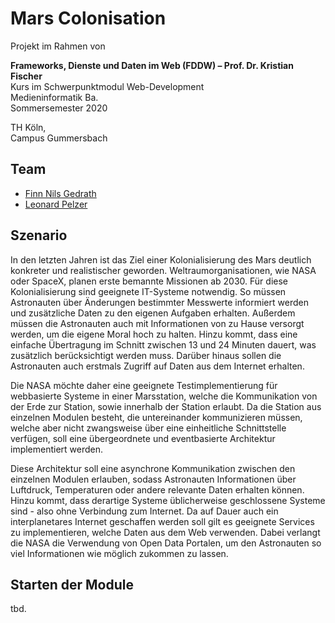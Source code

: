 # Mars Colonisation

Projekt im Rahmen von

**Frameworks, Dienste und Daten im Web (FDDW) – Prof. Dr. Kristian Fischer** \
Kurs im Schwerpunktmodul Web-Development \
Medieninformatik Ba. \
Sommersemester 2020

TH Köln, \
Campus Gummersbach

## Team

- [Finn Nils Gedrath](https://github.com/finnge)
- [Leonard Pelzer](https://github.com/leo-3108)

## Szenario

In den letzten Jahren ist das Ziel einer Kolonialisierung des Mars deutlich konkreter und realistischer geworden. Weltraumorganisationen, wie NASA oder SpaceX, planen erste bemannte Missionen ab 2030. Für diese Kolonialisierung sind geeignete IT-Systeme notwendig. So müssen Astronauten über Änderungen bestimmter Messwerte informiert werden und zusätzliche Daten zu den eigenen Aufgaben erhalten. Außerdem müssen die Astronauten auch mit Informationen von zu Hause versorgt werden, um die eigene Moral hoch zu halten. Hinzu kommt, dass eine einfache Übertragung im Schnitt zwischen 13 und 24 Minuten dauert, was zusätzlich berücksichtigt werden muss. Darüber hinaus sollen die Astronauten auch erstmals Zugriff auf Daten aus dem Internet erhalten.

Die NASA möchte daher eine geeignete Testimplementierung für webbasierte Systeme in einer Marsstation, welche die Kommunikation von der Erde zur Station, sowie innerhalb der Station erlaubt. Da die Station aus einzelnen Modulen besteht, die untereinander kommunizieren müssen, welche aber nicht zwangsweise über eine einheitliche Schnittstelle verfügen, soll eine übergeordnete und eventbasierte Architektur implementiert werden.

Diese Architektur soll eine asynchrone Kommunikation zwischen den einzelnen Modulen erlauben, sodass Astronauten Informationen über Luftdruck, Temperaturen oder andere relevante Daten erhalten können. Hinzu kommt, dass derartige Systeme üblicherweise geschlossene Systeme sind - also ohne Verbindung zum Internet. Da auf Dauer auch ein interplanetares Internet geschaffen werden soll gilt es geeignete Services zu implementieren, welche Daten aus dem Web verwenden. Dabei verlangt die NASA die Verwendung von Open Data Portalen, um den Astronauten so viel Informationen wie möglich zukommen zu lassen.



## Starten der Module

tbd. 
